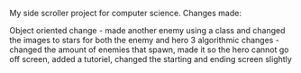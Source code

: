 My side scroller project for computer science. Changes made:

Object oriented change - made another enemy using a class and changed the images to stars for both the enemy and hero
3 algorithmic changes - changed the amount of enemies that spawn, made it so the hero cannot go off screen, added a tutoriel, changed the starting and ending screen slightly
